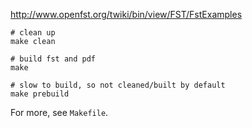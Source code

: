 http://www.openfst.org/twiki/bin/view/FST/FstExamples

```
# clean up
make clean

# build fst and pdf
make

# slow to build, so not cleaned/built by default
make prebuild
```

For more, see `Makefile`.
